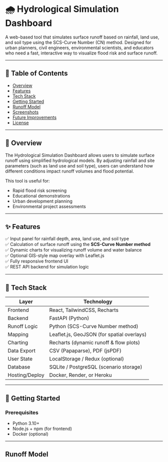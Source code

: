 # 🌧️ Hydrological Simulation Dashboard

A web-based tool that simulates surface runoff based on rainfall, land use, and soil type using the SCS-Curve Number (CN) method. Designed for urban planners, civil engineers, environmental scientists, and educators who need a fast, interactive way to visualize flood risk and surface runoff.

---

## 🧭 Table of Contents

- [Overview](#overview)
- [Features](#features)
- [Tech Stack](#tech-stack)
- [Getting Started](#getting-started)
- [Runoff Model](#runoff-model)
- [Screenshots](#screenshots)
- [Future Improvements](#future-improvements)
- [License](#license)

---

## 📌 Overview

The Hydrological Simulation Dashboard allows users to simulate surface runoff using simplified hydrological models. By adjusting rainfall and site parameters (such as land use and soil type), users can understand how different conditions impact runoff volumes and flood potential.

This tool is useful for:
- Rapid flood risk screening
- Educational demonstrations
- Urban development planning
- Environmental project assessments

---

## ✨ Features

✅ Input panel for rainfall depth, area, land use, and soil type  
✅ Calculation of surface runoff using the **SCS-Curve Number method**  
✅ Dynamic charts for visualizing runoff volume and water balance  
✅ Optional GIS-style map overlay with Leaflet.js  
✅ Fully responsive frontend UI  
✅ REST API backend for simulation logic

---

## 🧰 Tech Stack

| Layer         | Technology                                |
|----------------|--------------------------------------------|
| Frontend       | React, TailwindCSS, Recharts              |
| Backend        | FastAPI (Python)                          |
| Runoff Logic   | Python (SCS-Curve Number method)          |
| Mapping        | Leaflet.js, GeoJSON (for spatial overlays)|
| Charting       | Recharts (dynamic runoff & flow plots)    |
| Data Export    | CSV (Papaparse), PDF (jsPDF)              |
| User State     | LocalStorage / Redux (optional)           |
| Database       | SQLite / PostgreSQL (scenario storage)    |
| Hosting/Deploy | Docker, Render, or Heroku                 |

---

## 🚀 Getting Started

### Prerequisites

- Python 3.10+
- Node.js + npm (for frontend)
- Docker (optional)

---

## Runoff Model

